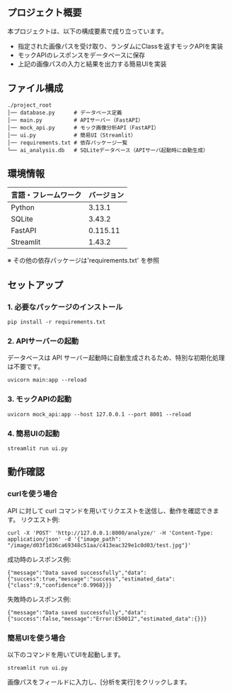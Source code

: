 ## プロジェクト概要
本プロジェクトは、以下の構成要素で成り立っています。
- 指定された画像パスを受け取り、ランダムにClassを返すモックAPIを実装
- モックAPIのレスポンスをデータベースに保存
- 上記の画像パスの入力と結果を出力する簡易UIを実装

## ファイル構成
```
./project_root
│── database.py      # データベース定義
│── main.py          # APIサーバー（FastAPI）
│── mock_api.py      # モック画像分析API（FastAPI）
│── ui.py            # 簡易UI（Streamlit）
│── requirements.txt # 依存パッケージ一覧
└── ai_analysis.db   # SQLiteデータベース（APIサーバ起動時に自動生成）
```

## 環境情報
| 言語・フレームワーク | バージョン |
| -------------------- | ---------- |
| Python                | 3.13.1       |
| SQLite                | 3.43.2     |
| FastAPI           | 0.115.11     |
| Streamlit              | 1.43.2   |

※ その他の依存パッケージは'requirements.txt' を参照

## セットアップ
### 1. 必要なパッケージのインストール
```
pip install -r requirements.txt
```
### 2. APIサーバーの起動
データベースは API サーバー起動時に自動生成されるため、特別な初期化処理は不要です。
```
uvicorn main:app --reload
```
### 3. モックAPIの起動
```
uvicorn mock_api:app --host 127.0.0.1 --port 8001 --reload
```
### 4. 簡易UIの起動
```
streamlit run ui.py
```

## 動作確認
### curlを使う場合
API に対して curl コマンドを用いてリクエストを送信し、動作を確認できます。
リクエスト例:
```
curl -X 'POST' 'http://127.0.0.1:8000/analyze/' -H 'Content-Type: application/json' -d '{"image_path": "/image/d03f1d36ca69348c51aa/c413eac329e1c0d03/test.jpg"}'
```
成功時のレスポンス例:
```
{"message":"Data saved successfully","data":{"success":true,"message":"success","estimated_data":{"class":9,"confidence":0.9968}}}
```
失敗時のレスポンス例:
```
{"message":"Data saved successfully","data":{"success":false,"message":"Error:E50012","estimated_data":{}}}
```

### 簡易UIを使う場合
以下のコマンドを用いてUIを起動します。
```
streamlit run ui.py
```

画像パスをフィールドに入力し、[分析を実行]をクリックします。
